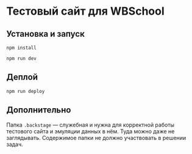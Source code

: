 # Тестовый сайт для WBSchool

## Установка и запуск

`npm install`

`npm run dev`

## Деплой

`npm run deploy`

## Дополнительно

Папка `.backstage` — служебная и нужна для корректной работы тестового сайта и эмуляции данных в нём. Туда можно даже не заглядывать. Содержимое папки не должно участвовать в решении задач.

